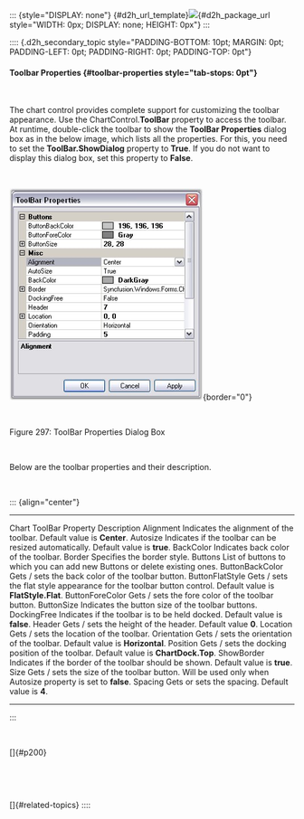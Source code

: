 ::: {style="DISPLAY: none"}
[](ms-xhelp:///?Id=d2h_url_template){#d2h_url_template}![](!package_url!){#d2h_package_url style="WIDTH: 0px; DISPLAY: none; HEIGHT: 0px"}
:::

:::: {.d2h_secondary_topic style="PADDING-BOTTOM: 10pt; MARGIN: 0pt; PADDING-LEFT: 0pt; PADDING-RIGHT: 0pt; PADDING-TOP: 0pt"}
#### Toolbar Properties {#toolbar-properties style="tab-stops: 0pt"}

 

The chart control provides complete support for customizing the toolbar appearance. Use the ChartControl.**ToolBar** property to access the toolbar. At runtime, double-click the toolbar to show the **ToolBar Properties** dialog box as in the below image, which lists all the properties. For this, you need to set the **ToolBar.ShowDialog** property to **True**. If you do not want to display this dialog box, set this property to **False**.

 

![](ImagesExt/image84_297.jpg){border="0"}

 

Figure 297: ToolBar Properties Dialog Box

 

Below are the toolbar properties and their description.

 

::: {align="center"}
  ------------------------ ------------------------------------------------------------------------------------------------------------
  Chart ToolBar Property   Description
  Alignment                Indicates the alignment of the toolbar. Default value is **Center**.
  Autosize                 Indicates if the toolbar can be resized automatically. Default value is **true**.
  BackColor                Indicates back color of the toolbar.
  Border                   Specifies the border style.
  Buttons                  List of buttons to which you can add new Buttons or delete existing ones.
  ButtonBackColor          Gets / sets the back color of the toolbar button.
  ButtonFlatStyle          Gets / sets the flat style appearance for the toolbar button control. Default value is **FlatStyle.Flat**.
  ButtonForeColor          Gets / sets the fore color of the toolbar button.
  ButtonSize               Indicates the button size of the toolbar buttons.
  DockingFree              Indicates if the toolbar is to be held docked. Default value is **false**.
  Header                   Gets / sets the height of the header. Default value **0**.
  Location                 Gets / sets the location of the toolbar.
  Orientation              Gets / sets the orientation of the toolbar. Default value is **Horizontal**.
  Position                 Gets / sets the docking position of the toolbar. Default value is **ChartDock.Top**.
  ShowBorder               Indicates if the border of the toolbar should be shown. Default value is **true**.
  Size                     Gets / sets the size of the toolbar button. Will be used only when Autosize property is set to **false**.
  Spacing                  Gets or sets the spacing. Default value is **4**.
  ------------------------ ------------------------------------------------------------------------------------------------------------
:::

 

[]{#p200} 

 

 

[]{#related-topics}
::::

